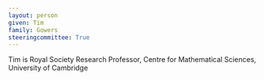 ```yaml
---
layout: person
given: Tim
family: Gowers
steeringcommittee: True
---
```


Tim is Royal Society Research Professor, Centre for Mathematical Sciences, University of Cambridge

